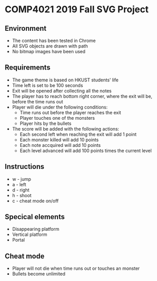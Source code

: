 # COMP4021 2019 Fall SVG Project

## Environment
- The content has been tested in Chrome
- All SVG objects are drawn with path
- No bitmap images have been used


## Requirements
- The game theme is based on HKUST students' life
- Time left is set to be 100 seconds
- Exit will be opened after collecting all the notes
- The player has to reach bottom right corner, where the exit will be, before the time runs out
- Player will die under the following conditions:
    - Time runs out before the player reaches the exit
    - Player touches one of the monsters
    - Player hits by the bullets
- The score will be added with the following actions:
    - Each second left when reaching the exit will add 1 point
    - Each monster killed will add 10 points
    - Each note accquired will add 10 points
    - Each level advanced will add 100 points times the current level

## Instructions
- w - jump
- a - left
- d - right
- h - shoot
- c - cheat mode on/off

## Specical elements
- Disappearing platform
- Vertical platform
- Portal

## Cheat mode
- Player will not die when time runs out or touches an monster
- Bullets become unlimited
